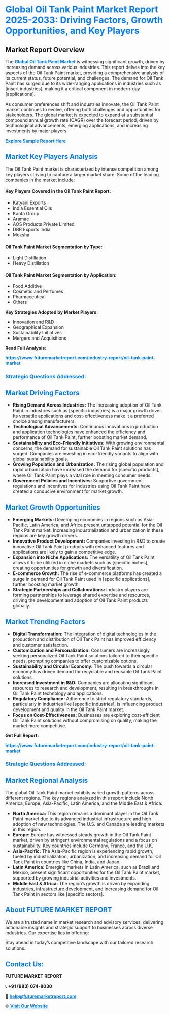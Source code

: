 <h1 style="color: #007BFF;">Global Oil Tank Paint Market Report 2025-2033: Driving Factors, Growth Opportunities, and Key Players</h1>

<section id="overview">
<h2>Market Report Overview</h2>
<p>The <a href="https://www.futuremarketreport.com/industry-report/oil-tank-paint-market" style="color: #007BFF; text-decoration: none;"><strong>Global Oil Tank Paint Market</strong></a> is witnessing significant growth, driven by increasing demand across various industries. This report delves into the key aspects of the Oil Tank Paint market, providing a comprehensive analysis of its current status, future potential, and challenges. The demand for Oil Tank Paint has surged due to its wide-ranging applications in industries such as [insert industries], making it a critical component in modern-day [applications].</p>
<p>As consumer preferences shift and industries innovate, the Oil Tank Paint market continues to evolve, offering both challenges and opportunities for stakeholders. The global market is expected to expand at a substantial compound annual growth rate (CAGR) over the forecast period, driven by technological advancements, emerging applications, and increasing investments by major players.</p>
</section>

<section id="overview">
<p><a href="https://www.futuremarketreport.com/request-sample/reportId=33360" style="color: #007BFF; text-decoration: none;"><strong>Explore Sample Report Here</strong></a></p>
</section>

<section id="key-players">
<h2 style="color: #007BFF;">Market Key Players Analysis</h2>
<p>The Oil Tank Paint market is characterized by intense competition among key players striving to capture a larger market share. Some of the leading companies in the market include:</p>
<h4>Key Players Covered in the Oil Tank Paint Report:</h4>
<ul><li>Katyani Exports</li><li>India Essential Oils</li><li>Kanta Group</li><li>Aramac</li><li>AOS Products Private Limited</li><li>DBR Exports India</li><li>Moksha</li></ul>
<h4>Oil Tank Paint Market Segmentation by Type:</h4>
<ul><li>Light Distillation</li><li>Heavy Distillation</li></ul>

<h4>Oil Tank Paint Market Segmentation by Application:</h4>
<ul><li>Food Additive</li><li>Cosmetic and Perfumes</li><li>Pharmaceutical</li><li>Others</li></ul>
<p><strong>Key Strategies Adopted by Market Players:</strong></p>
<ul>
<li>Innovation and R&D</li>
<li>Geographical Expansion</li>
<li>Sustainability Initiatives</li>
<li>Mergers and Acquisitions</li>
</ul>
</section>

<section>
<p><strong>Read Full Analysis: </strong></p><a href="https://www.futuremarketreport.com/industry-report/oil-tank-paint-market" style="color: #007BFF; text-decoration: none;"><strong>https://www.futuremarketreport.com/industry-report/oil-tank-paint-market</strong></a>
<h3 style="color: #007BFF;">Strategic Questions Addressed:</h3>
</section>

<section id="driving-factors">
<h2 style="color: #007BFF;">Market Driving Factors</h2>
<ul>
<li><strong>Rising Demand Across Industries:</strong> The increasing adoption of Oil Tank Paint in industries such as [specific industries] is a major growth driver. Its versatile applications and cost-effectiveness make it a preferred choice among manufacturers.</li>
<li><strong>Technological Advancements:</strong> Continuous innovations in production and application technologies have enhanced the efficiency and performance of Oil Tank Paint, further boosting market demand.</li>
<li><strong>Sustainability and Eco-Friendly Initiatives:</strong> With growing environmental concerns, the demand for sustainable Oil Tank Paint solutions has surged. Companies are investing in eco-friendly variants to align with global sustainability goals.</li>
<li><strong>Growing Population and Urbanization:</strong> The rising global population and rapid urbanization have increased the demand for [specific products], where Oil Tank Paint plays a vital role in meeting consumer needs.</li>
<li><strong>Government Policies and Incentives:</strong> Supportive government regulations and incentives for industries using Oil Tank Paint have created a conducive environment for market growth.</li>
</ul>
</section>

<section id="growth-opportunities">
<h2 style="color: #007BFF;">Market Growth Opportunities</h2>
<ul>
<li><strong>Emerging Markets:</strong> Developing economies in regions such as Asia-Pacific, Latin America, and Africa present untapped potential for the Oil Tank Paint market. Increasing industrialization and urbanization in these regions are key growth drivers.</li>
<li><strong>Innovative Product Development:</strong> Companies investing in R&D to create innovative Oil Tank Paint products with enhanced features and applications are likely to gain a competitive edge.</li>
<li><strong>Expansion into Niche Applications:</strong> The versatility of Oil Tank Paint allows it to be utilized in niche markets such as [specific niches], creating opportunities for growth and diversification.</li>
<li><strong>E-commerce Growth:</strong> The rise of e-commerce platforms has created a surge in demand for Oil Tank Paint used in [specific applications], further boosting market growth.</li>
<li><strong>Strategic Partnerships and Collaborations:</strong> Industry players are forming partnerships to leverage shared expertise and resources, driving the development and adoption of Oil Tank Paint products globally.</li>
</ul>
</section>

<section id="trending-factors">
<h2 style="color: #007BFF;">Market Trending Factors</h2>
<ul>
<li><strong>Digital Transformation:</strong> The integration of digital technologies in the production and distribution of Oil Tank Paint has improved efficiency and customer satisfaction.</li>
<li><strong>Customization and Personalization:</strong> Consumers are increasingly seeking personalized Oil Tank Paint solutions tailored to their specific needs, prompting companies to offer customizable options.</li>
<li><strong>Sustainability and Circular Economy:</strong> The push towards a circular economy has driven demand for recyclable and reusable Oil Tank Paint solutions.</li>
<li><strong>Increased Investment in R&D:</strong> Companies are allocating significant resources to research and development, resulting in breakthroughs in Oil Tank Paint technology and applications.</li>
<li><strong>Regulatory Compliance:</strong> Adherence to strict regulatory standards, particularly in industries like [specific industries], is influencing product development and quality in the Oil Tank Paint market.</li>
<li><strong>Focus on Cost-Effectiveness:</strong> Businesses are exploring cost-efficient Oil Tank Paint solutions without compromising on quality, making the market more competitive.</li>
</ul>
</section>

<section>
<p><strong>Get Full Report: </strong></p><a href="https://www.futuremarketreport.com/industry-report/oil-tank-paint-market" style="color: #007BFF; text-decoration: none;"><strong>https://www.futuremarketreport.com/industry-report/oil-tank-paint-market</strong></a>
<h3 style="color: #007BFF;">Strategic Questions Addressed:</h3>
</section>


<section id="regional-analysis">
<h2 style="color: #007BFF;">Market Regional Analysis</h2>
<p>The global Oil Tank Paint market exhibits varied growth patterns across different regions. The key regions analyzed in this report include North America, Europe, Asia-Pacific, Latin America, and the Middle East & Africa:</p>
<ul>
<li><strong>North America:</strong> This region remains a dominant player in the Oil Tank Paint market due to its advanced industrial infrastructure and high adoption of new technologies. The U.S. and Canada are leading markets in this region.</li>
<li><strong>Europe:</strong> Europe has witnessed steady growth in the Oil Tank Paint market, driven by stringent environmental regulations and a focus on sustainability. Key countries include Germany, France, and the U.K.</li>
<li><strong>Asia-Pacific:</strong> The Asia-Pacific region is experiencing rapid growth, fueled by industrialization, urbanization, and increasing demand for Oil Tank Paint in countries like China, India, and Japan.</li>
<li><strong>Latin America:</strong> Emerging markets in Latin America, such as Brazil and Mexico, present significant opportunities for the Oil Tank Paint market, supported by growing industrial activities and investments.</li>
<li><strong>Middle East & Africa:</strong> The region’s growth is driven by expanding industries, infrastructure development, and increasing demand for Oil Tank Paint in sectors like [specific sectors].</li>
</ul>
</section>

<footer>
<h2 style="color: #007BFF;">About FUTURE MARKET REPORT</h2>
<p>We are a trusted name in market research and advisory services, delivering actionable insights and strategic support to businesses across diverse industries. Our expertise lies in offering:</p>

<p>Stay ahead in today’s competitive landscape with our tailored research solutions.</p>

<h2 style="color: #007BFF;">Contact Us:</h2>
<p><strong>FUTURE MARKET REPORT</strong></p>
<p>📞 <strong>+91 (883) 074-8030</strong></p>
<p>📧 <strong><a href="mailto:help@futuremarketreport.com" style="color: #007BFF;">help@futuremarketreport.com</a></strong></p>
<p>🌐 <strong><a href="https://www.futuremarketreport.com/" style="color: #007BFF;">Visit Our Website</a></strong></p>
</footer>